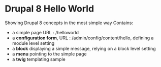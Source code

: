 # Drupal 8 Hello World

Showing Drupal 8 concepts in the most simple way
Contains: 
 - a simple page  URL : /helloworld
 - a **configuration form**, URL : /admin/config/content/hello, defining a module level setting
 - a **block** displaying a simple message, relying on a block level setting
 - a **menu** pointing to the simple page
 - a **twig** templating sample
